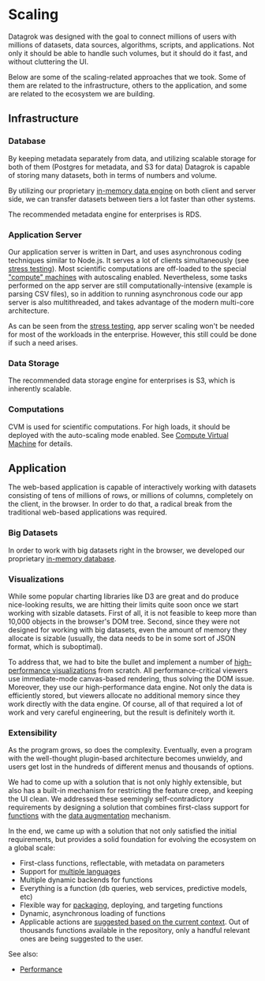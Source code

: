 <!-- TITLE: Scaling -->
<!-- SUBTITLE: -->

# Scaling

Datagrok was designed with the goal to connect millions of users with millions
of datasets, data sources, algorithms, scripts, and applications. Not only it should be
able to handle such volumes, but it should do it fast, and without cluttering the UI.

Below are some of the scaling-related approaches that we took.
Some of them are related to the infrastructure, others to the application, 
and some are related to the ecosystem we are building. 

## Infrastructure

### Database

By keeping metadata separately from data, and utilizing scalable storage for both of 
them (Postgres for metadata, and S3 for data) Datagrok is capable of storing many
datasets, both in terms of numbers and volume.

By utilizing our proprietary [in-memory data engine](../performance.md#in-memory-database)
on both client and server side, we can transfer datasets between tiers a lot faster
than other systems.

The recommended metadata engine for enterprises is RDS. 

### Application Server

Our application server is written in Dart, and uses asynchronous coding techniques
similar to Node.js. It serves a lot of clients simultaneously 
(see [stress testing](stress-testing-results.md)). Most scientific
computations are off-loaded to the special ["compute" machines](#computations) with 
autoscaling enabled. Nevertheless, some tasks performed on the app server are still
computationally-intensive (example is parsing CSV files), so in addition to 
running asynchronous code our app server is also multithreaded, and takes advantage
of the modern multi-core architecture.

As can be seen from the [stress testing](stress-testing-results.md), app server scaling 
won't be needed for most of the workloads in the enterprise. However, this still could
be done if such a need arises.    

### Data Storage

The recommended data storage engine for enterprises is S3, which is inherently
scalable. 

### Computations

CVM is used for scientific computations. For high loads, it should be deployed with
the auto-scaling mode enabled. 
See [Compute Virtual Machine](architecture.md#compute-virtual-machine) for details.

## Application

The web-based application  is capable of interactively working with datasets consisting
of tens of millions of rows, or millions of columns, completely on the client, 
in the browser. In order to do that, a radical break from the traditional web-based
applications was required.

### Big Datasets

In order to work with big datasets right in the browser, we developed our
proprietary [in-memory database](architecture.md#in-memory-database).

### Visualizations

While some popular charting libraries like D3 are great and do produce nice-looking results, 
we are hitting their limits quite soon once we start working with sizable datasets. First of all,
it is not feasible to keep more than 10,000 objects in the browser's DOM tree. Second,
since they were not designed for working with big datasets, even the amount of memory they
allocate is sizable (usually, the data needs to be in some sort of JSON format, which is 
suboptimal).

To address that, we had to bite the bullet and implement a number of 
[high-performance visualizations](architecture.md#viewers) 
from scratch. All performance-critical viewers use immediate-mode canvas-based
rendering, thus solving the DOM issue. Moreover, they use
our high-performance data engine. Not only the data is efficiently stored,
but viewers allocate no additional memory since they work directly with the data engine.
Of course, all of that required a lot of work and very careful engineering, but the
result is definitely worth it.   

### Extensibility

As the program grows, so does the complexity. Eventually, even a program with the 
well-thought plugin-based architecture becomes unwieldy, and users get lost in the 
hundreds of different menus and thousands of options.

We had to come up with a solution that is not only highly extensible, but also
has a built-in mechanism for restricting the feature creep, and keeping the UI clean.
We addressed these seemingly self-contradictory requirements by designing a solution 
that combines first-class support for [functions](../../overview/functions/function.md)
with the [data augmentation](../../discover/data-augmentation.md) mechanism.

In the end, we came up with a solution that not only satisfied the initial requirements,
but provides a solid foundation for evolving the ecosystem on a global scale:

* First-class functions, reflectable, with metadata on parameters
* Support for [multiple languages](../../develop/scripting.md)
* Multiple dynamic backends for functions
* Everything is a function (db queries, web services, predictive models, etc) 
* Flexible way for [packaging](../../develop/develop.md#packages), deploying, and targeting functions
* Dynamic, asynchronous loading of functions
* Applicable actions are [suggested based on the current context](../../discover/data-augmentation.md). 
  Out of thousands functions available in the repository, only a handful relevant ones are
  being suggested to the user.   

See also:

  * [Performance](../performance.md) 

